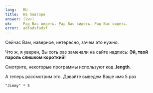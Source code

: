 ```yaml
---
lang:   RU
title:  На повторе
answer: (\w+)
ok:     Рад Вас видеть. Рад Вас видеть. Рад Вас видеть.
error:  adfadsfadsf
---
```


Сейчас Вам, наверное, интересно, зачем это нужно.

Что ж, я уверен, Вы хоть раз замечали на сайте надпись: __Эй, твой пароль слишком короткий!__

Смотрите, некоторые программы используют код __.length__.

А теперь рассмотрим это. Давайте выведем Ваше имя 5 раз

    "Jimmy" * 5
